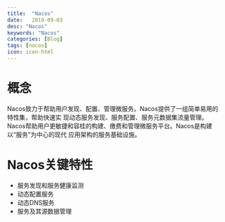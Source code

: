 ```yaml
---
title:  "Nacos"
date:   2019-09-03
desc: "Nacos"
keywords: "Nacos"
categories: [Blog]
tags: [nacos]
icon: icon-html
---
```


# 概念
Nacos致力于帮助用户发现、配置、管理微服务。Nacos提供了一组简单易用的特性集，帮助快速实
现动态服务发现、服务配置、服务元数据集流量管理。  
Nacos帮助用户更敏捷和容桂的构建、缴费和管理微服务平台。Nacos是构建以“服务”为中心的现代
应用架构的服务基础设施。

# Nacos关键特性
- 服务发现和服务健康监测
- 动态配置服务
- 动态DNS服务
- 服务及其源数据管理
